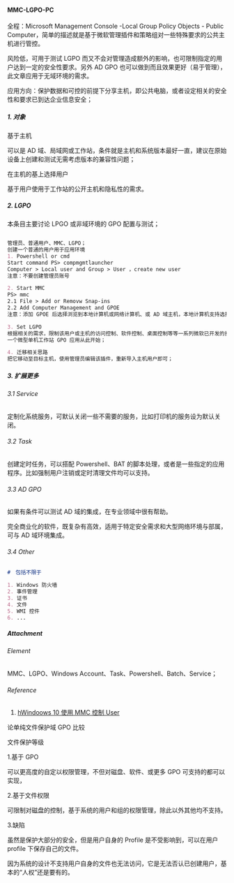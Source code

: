 #### MMC-LGPO-PC

全程：Microsoft Management Console -Local Group Policy Objects - Public Computer，简单的描述就是基于微软管理插件和策略组对一些特殊要求的公共主机进行管控。

风险低，可用于测试 LGPO 而又不会对管理造成额外的影响，也可限制指定的用户达到一定的安全性要求。另外 AD GPO 也可以做到而且效果更好（易于管理），此文章应用于无域环境的需求。

应用方向：保护数据和可控的前提下分享主机，即公共电脑，或者设定相关的安全性和要求已到达企业信息安全；

##### 1. 对象

基于主机 

可以是 AD 域、局域网或工作站，条件就是主机和系统版本最好一直，建议在原始设备上创建和测试无需考虑版本的兼容性问题；

在主机的基上选择用户

基于用户使用于工作站的公开主机和隐私性的需求。

##### 2. LGPO

本条目主要讨论 LPGO 或非域环境的 GPO 配置与测试；

```markdown

管理员、普通用户、MMC、LGPO；
创建一个普通的用户用于应用环境
1. Powershell or cmd
Start command PS> compmgmtlauncher
Computer > Local user and Group > User ，create new user
注意：不要创建管理员账号

2. Start MMC
PS> mmc
2.1 File > Add or Removw Snap-ins 
2.2 Add Computer Management and GPOE
注意：添加 GPOE 后选择浏览到本地计算机或网络计算机、或 AD 域主机，本地计算机支持选择单个用户；

3. Set LGPO
根据相关的需求，限制该用户或主机的访问控制、软件控制、桌面控制等等一系列微软已开发的接口。
一个微型单机工作站 GPO 应用从此开始；

4. 迁移相关思路
把它移动至目标主机，使用管理员编辑该插件，重新导入主机用户即可；

```

##### 3. 扩展更多

###### 3.1 Service

定制化系统服务，可默认关闭一些不需要的服务，比如打印机的服务设为默认关闭。

###### 3.2 Task

创建定时任务，可以搭配 Powershell、BAT 的脚本处理，或者是一些指定的应用程序。比如强制用户注销或定时清理文件均可以支持。

###### 3.3 AD GPO

如果有条件可以测试 AD 域的集成，在专业领域中很有帮助。

完全商业化的软件，既复杂有高效，适用于特定安全需求和大型网络环境与部属，可与 AD 域环境集成。

###### 3.4 Other

```markdown
#　包括不限于

1. Windows 防火墙
2. 事件管理
3. 证书
4. 文件
5. WMI 控件
6. ...

```

##### Attachment

###### Element

MMC、LGPO、Windows Account、Task、Powershell、Batch、Service；

###### Reference

1. [hWindoows 10 使用 MMC 控制 User](https://guo365.github.io/study/Windows10设置标准帐户.html)

论单纯文件保护域 GPO 比较

文件保护等级

1.基于 GPO

可以更高度的自定以权限管理，不但对磁盘、软件、或更多 GPO 可支持的都可以实现，

2.基于文件权限

可限制对磁盘的控制，基于系统的用户和组的权限管理，除此以外其他均不支持。

3.缺陷

虽然是保护大部分的安全，但是用户自身的 Profile 是不受影响到，可以在用户 profile 下保存自己的文件。

因为系统的设计不支持用户自身的文件也无法访问，它是无法否认已创建用户，基本的“人权”还是要有的。

